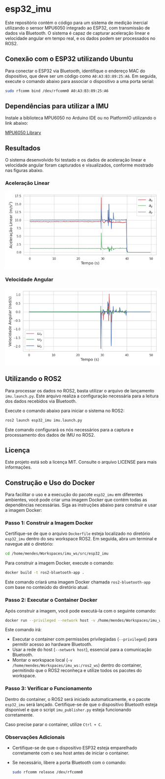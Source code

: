 
# esp32_imu

Este repositório contém o código para um sistema de medição inercial utilizando o sensor MPU6050 integrado ao ESP32, com transmissão de dados via Bluetooth. O sistema é capaz de capturar aceleração linear e velocidade angular em tempo real, e os dados podem ser processados no ROS2.

## Conexão com o ESP32 utilizando Ubuntu

Para conectar o ESP32 via Bluetooth, identifique o endereço MAC do dispositivo, que deve ser um código como `A0:A3:B3:89:25:A6`. Em seguida, execute o comando abaixo para associar o dispositivo a uma porta serial:

```sh
sudo rfcomm bind /dev/rfcomm0 A0:A3:B3:89:25:A6
```

## Dependências para utilizar a IMU

Instale a biblioteca MPU6050 no Arduino IDE ou no PlatformIO utilizando o link abaixo:

[MPU6050 Library](https://github.com/ElectronicCats/mpu6050)

## Resultados

O sistema desenvolvido foi testado e os dados de aceleração linear e velocidade angular foram capturados e visualizados, conforme mostrado nas figuras abaixo.

### Aceleração Linear

![Aceleração Linear](img/linear_acceleration.png)

### Velocidade Angular

![Velocidade Angular](img/angular_velocity.png)

## Utilizando o ROS2

Para processar os dados no ROS2, basta utilizar o arquivo de lançamento `imu.launch.py`. Este arquivo realiza a configuração necessária para a leitura dos dados recebidos via Bluetooth.

Execute o comando abaixo para iniciar o sistema no ROS2:

```sh
ros2 launch esp32_imu imu.launch.py
```

Este comando configurará os nós necessários para a captura e processamento dos dados de IMU no ROS2.

## Licença

Este projeto está sob a licença MIT. Consulte o arquivo LICENSE para mais informações.

## Construção e Uso do Docker

Para facilitar o uso e a execução do pacote `esp32_imu` em diferentes ambientes, você pode criar uma imagem Docker que contém todas as dependências necessárias. Siga as instruções abaixo para construir e usar a imagem Docker:

### Passo 1: Construir a Imagem Docker

Certifique-se de que o arquivo `Dockerfile` esteja localizado no diretório `esp32_imu` dentro do seu workspace ROS2. Em seguida, abra um terminal e navegue até o diretório:

```sh
cd /home/mendes/Workspaces/imu_ws/src/esp32_imu
```

Para construir a imagem Docker, execute o comando:

```sh
docker build -t ros2-bluetooth-app .
```

Este comando criará uma imagem Docker chamada `ros2-bluetooth-app` com base no conteúdo do diretório atual.

### Passo 2: Executar o Container Docker

Após construir a imagem, você pode executá-la com o seguinte comando:

```sh
docker run --privileged --network host -v /home/mendes/Workspaces/imu_ws:/ros2_ws -it ros2-bluetooth-app
```

Este comando irá:

- Executar o container com permissões privilegiadas (`--privileged`) para permitir acesso ao hardware Bluetooth.
- Usar a rede do host (`--network host`), essencial para a comunicação Bluetooth.
- Montar o workspace local (`-v /home/mendes/Workspaces/imu_ws:/ros2_ws`) dentro do container, permitindo que o ROS2 reconheça e utilize todos os pacotes do workspace.

### Passo 3: Verificar o Funcionamento

Dentro do container, o ROS2 será iniciado automaticamente, e o pacote `esp32_imu` será lançado. Certifique-se de que o dispositivo Bluetooth esteja disponível e que o script `imu_publisher.py` esteja funcionando corretamente.

Caso precise parar o container, utilize `Ctrl + C`.

### Observações Adicionais

- Certifique-se de que o dispositivo ESP32 esteja emparelhado corretamente com o seu host antes de iniciar o container.
- Se necessário, libere a porta Bluetooth com o comando:

  ```sh
  sudo rfcomm release /dev/rfcomm0
  ```
